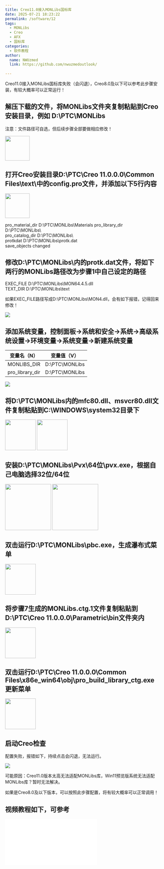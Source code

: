 ```yaml
---
title: Creo11.0接入MONLibs国标库
date: 2025-07-21 18:23:22
permalink: /software/12
tags: 
  - MONLibs
  - Creo
  - AFX
  - 国标库
categories: 
  - 软件教程
author: 
  name: NWUzmed
  link: https://github.com/nwuzmedoutlook/
  
---
```


Creo11.0接入MONLibs国标库失败（会闪退），Creo8.0及以下可以参考此步骤安装，有较大概率可以正常运行！

<!-- more -->


## 解压下载的文件，将MONLibs文件夹复制粘贴到Creo安装目录，例如 D:\PTC\MONLibs

注意：文件路径可自选，但后续步骤全部要做相应修改！

<img src="https://cdn.jsdelivr.net/gh/nwuzmedoutlook/picture-bed/nwuzmed/20250723102155.png" height=80/>

## 打开Creo安装目录D:\PTC\Creo 11.0.0.0\Common Files\text\中的config.pro文件，并添加以下5行内容

<img src="https://cdn.jsdelivr.net/gh/nwuzmedoutlook/picture-bed/nwuzmed/20250723102327.png" width=80/>

pro_material_dir      D:\PTC\MONLibs\Materials
pro_library_dir         D:\PTC\MONLibs\    
pro_catalog_dir       D:\PTC\MONLibs\    
protkdat                  D:\PTC\MONLibs\protk.dat    
save_objects            changed

## 修改D:\PTC\MONLibs\内的protk.dat文件，将如下两行的MONLibs路径改为步骤1中自己设定的路径

EXEC_FILE      D:\PTC\MONLibs\MON64.4.5.dll   
TEXT_DIR       D:\PTC\MONLibs\text

如果EXEC_FILE路径写成D:\PTC\MONLibs\MON4.dll，会有如下报错，记得回来修改！

<img src="https://cdn.jsdelivr.net/gh/nwuzmedoutlook/picture-bed/nwuzmed/20250723104540.png"/>

## 添加系统变量，控制面板→系统和安全→系统→高级系统设置→环境变量→系统变量→新建系统变量

|  变量名（N）     | 变量值（V）     |
|  ----           | ----           |
| MONLIBS_DIR     | D:\PTC\MONLibs |
| pro_library_dir | D:\PTC\MONLibs |

<img src="https://cdn.jsdelivr.net/gh/nwuzmedoutlook/picture-bed/nwuzmed/20250723102928.png"/>

## 将D:\PTC\MONLibs内的mfc80.dll、msvcr80.dll文件复制粘贴到C:\WINDOWS\system32目录下

<img src="https://cdn.jsdelivr.net/gh/nwuzmedoutlook/picture-bed/nwuzmed/20250723103003.png" height=100/>
<img src="https://cdn.jsdelivr.net/gh/nwuzmedoutlook/picture-bed/nwuzmed/20250723103014.png" height=100/>

## 安装D:\PTC\MONLibs\Pvx\64位\pvx.exe，根据自己电脑选择32位/64位

<img src="https://cdn.jsdelivr.net/gh/nwuzmedoutlook/picture-bed/nwuzmed/20250723103441.png" height=150/>
<img src="https://cdn.jsdelivr.net/gh/nwuzmedoutlook/picture-bed/nwuzmed/20250723103523.png" height=150/>

## 双击运行D:\PTC\MONLibs\pbc.exe，生成瀑布式菜单

<img src="https://cdn.jsdelivr.net/gh/nwuzmedoutlook/picture-bed/nwuzmed/20250723103627.png" height=100/>

## 将步骤7生成的MONLibs.ctg.1文件复制粘贴到D:\PTC\Creo 11.0.0.0\Parametric\bin文件夹内

<img src="https://cdn.jsdelivr.net/gh/nwuzmedoutlook/picture-bed/nwuzmed/20250723103714.png" height=100/>

## 双击运行D:\PTC\Creo 11.0.0.0\Common Files\x86e_win64\obj\pro_build_library_ctg.exe更新菜单

<img src="https://cdn.jsdelivr.net/gh/nwuzmedoutlook/picture-bed/nwuzmed/20250723103819.png" height=100/>

## 启动Creo检查

配置失败，报错如下，持续点击会闪退，无法运行。

<img src="https://cdn.jsdelivr.net/gh/nwuzmedoutlook/picture-bed/nwuzmed/20250723104821.png"/>

可能原因：Creo11.0版本太高无法适配MONLibs库，Win11预览版系统无法适配MONLibs库？暂时无法解决。

如果是Creo8.0及以下版本，可以按照此步骤配置，将有较大概率可以正常调用！

## 视频教程如下，可参考

<iframe src="//player.bilibili.com/player.html?isOutside=true&aid=114866450923695&bvid=BV1LCgczuEuz&cid=31098339574&p=1" scrolling="no" border="0" frameborder="no" framespacing="0" allowfullscreen="true"></iframe>